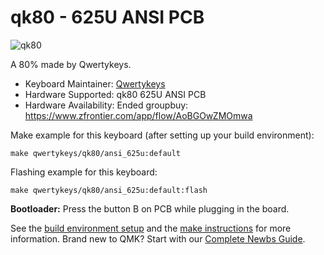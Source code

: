 # qk80 - 625U ANSI PCB

![qk80](https://i.imgur.com/qSXHoWyh.jpg)

A 80% made by Qwertykeys.

* Keyboard Maintainer: [Qwertykeys](https://github.com/owlab-git)
* Hardware Supported: qk80 625U ANSI PCB
* Hardware Availability: Ended groupbuy: https://www.zfrontier.com/app/flow/AoBGOwZMOmwa

Make example for this keyboard (after setting up your build environment):

    make qwertykeys/qk80/ansi_625u:default

Flashing example for this keyboard:

    make qwertykeys/qk80/ansi_625u:default:flash

**Bootloader:** Press the button B on PCB while plugging in the board.

See the [build environment setup](https://docs.qmk.fm/#/getting_started_build_tools) and the [make instructions](https://docs.qmk.fm/#/getting_started_make_guide) for more information. Brand new to QMK? Start with our [Complete Newbs Guide](https://docs.qmk.fm/#/newbs).

